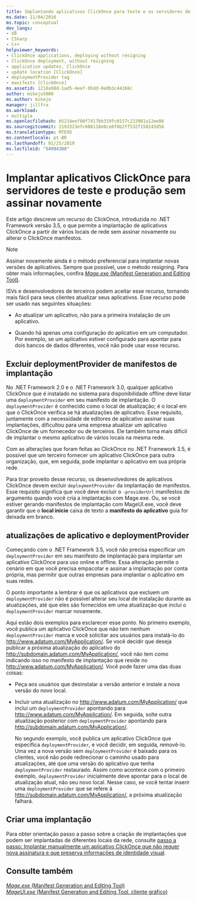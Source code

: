 ```yaml
---
title: Implantando aplicativos ClickOnce para teste e os servidores de produção sem assinar novamente | Microsoft Docs
ms.date: 11/04/2016
ms.topic: conceptual
dev_langs:
- VB
- CSharp
- C++
helpviewer_keywords:
- ClickOnce applications, deploying without resigning
- ClickOnce deployment, without resigning
- application updates, ClickOnce
- update location [ClickOnce]
- deploymentProvider tag
- manifests [ClickOnce]
ms.assetid: 1218a98d-1ad5-4eef-95dd-0e0b3c44168c
author: mikejo5000
ms.author: mikejo
manager: jillfra
ms.workload:
- multiple
ms.openlocfilehash: b5214eef80f7417bb319fc0157c233901a12ee86
ms.sourcegitcommit: 2193323efc608118e0ce6f6b2ff532f158245d56
ms.translationtype: MTE95
ms.contentlocale: pt-BR
ms.lasthandoff: 01/25/2019
ms.locfileid: "54994388"
---
```

# <a name="deploy-clickonce-applications-for-testing-and-production-servers-without-resigning"></a>Implantar aplicativos ClickOnce para servidores de teste e produção sem assinar novamente
Este artigo descreve um recurso do ClickOnce, introduzida no .NET Framework versão 3.5, o que permite a implantação de aplicativos ClickOnce a partir de vários locais de rede sem assinar novamente ou alterar o ClickOnce manifestos.  
  
> [!NOTE]
>  Assinar novamente ainda é o método preferencial para implantar novas versões de aplicativos. Sempre que possível, use o método resigning. Para obter mais informações, confira [*Mage.exe* (Manifest Generation and Editing Tool)](/dotnet/framework/tools/mage-exe-manifest-generation-and-editing-tool).  
  
 ISVs e desenvolvedores de terceiros podem aceitar esse recurso, tornando mais fácil para seus clientes atualizar seus aplicativos. Esse recurso pode ser usado nas seguintes situações:  
  
-   Ao atualizar um aplicativo, não para a primeira instalação de um aplicativo.  
  
-   Quando há apenas uma configuração do aplicativo em um computador. Por exemplo, se um aplicativo estiver configurado para apontar para dois bancos de dados diferentes, você não pode usar esse recurso.  
  
## <a name="exclude-deploymentprovider-from-deployment-manifests"></a>Excluir deploymentProvider de manifestos de implantação  
 No .NET Framework 2.0 e o .NET Framework 3.0, qualquer aplicativo ClickOnce que é instalado no sistema para disponibilidade offline deve listar uma `deploymentProvider` em seu manifesto de implantação. O `deploymentProvider` é conhecido como o local de atualização; é o local em que o ClickOnce verifica se há atualizações de aplicativo. Esse requisito, juntamente com a necessidade de editores de aplicativo assinar suas implantações, dificultou para uma empresa atualizar um aplicativo ClickOnce de um fornecedor ou de terceiros. Ele também torna mais difícil de implantar o mesmo aplicativo de vários locais na mesma rede.  
  
 Com as alterações que foram feitas ao ClickOnce no .NET Framework 3.5, é possível que um terceiro fornecer um aplicativo ClickOnce para outra organização, que, em seguida, pode implantar o aplicativo em sua própria rede.  
  
 Para tirar proveito desse recurso, os desenvolvedores de aplicativos ClickOnce devem excluir `deploymentProvider` da implantação de manifestos. Esse requisito significa que você deve excluir o `-providerUrl` manifestos de argumento quando você cria a implantação com Mage.exe. Ou, se você estiver gerando manifestos de implantação com MageUI.exe, você deve garantir que o **local inicie** caixa de texto a **manifesto do aplicativo** guia for deixada em branco.  
  
## <a name="deploymentprovider-and-application-updates"></a>atualizações de aplicativo e deploymentProvider  
 Começando com o .NET Framework 3.5, você não precisa especificar um `deploymentProvider` em seu manifesto de implantação para implantar um aplicativo ClickOnce para uso online e offline. Essa alteração permite o cenário em que você precisa empacotar e assinar a implantação por conta própria, mas permitir que outras empresas para implantar o aplicativo em suas redes.  
  
 O ponto importante a lembrar é que os aplicativos que excluem um `deploymentProvider` não é possível alterar seu local de instalação durante as atualizações, até que eles são fornecidos em uma atualização que inclui o `deploymentProvider` marcar novamente.  
  
 Aqui estão dois exemplos para esclarecer esse ponto. No primeiro exemplo, você publica um aplicativo ClickOnce que não tem nenhum `deploymentProvider` marca e você solicitar aos usuários para instalá-lo do http://www.adatum.com/MyApplication/. Se você decidir que deseja publicar a próxima atualização do aplicativo do http://subdomain.adatum.com/MyApplication/, você não tem como indicando isso no manifesto de implantação que reside no http://www.adatum.com/MyApplication/. Você pode fazer uma das duas coisas:  
  
- Peça aos usuários que desinstalar a versão anterior e instale a nova versão do novo local.  
  
- Incluir uma atualização no http://www.adatum.com/MyApplication/ que inclui um `deploymentProvider` apontando para http://www.adatum.com/MyApplication/. Em seguida, solte outra atualização posterior com `deploymentProvider` apontando para http://subdomain.adatum.com/MyApplication/.  
  
  No segundo exemplo, você publica um aplicativo ClickOnce que especifica `deploymentProvider`, e você decidir, em seguida, removê-lo. Uma vez a nova versão sem `deploymentProvider` é baixado para os clientes, você não pode redirecionar o caminho usado para atualizações, até que uma versão do aplicativo que tenha `deploymentProvider` restaurado. Assim como acontece com o primeiro exemplo, `deploymentProvider` inicialmente deve apontar para o local de atualização atual, não seu novo local. Nesse caso, se você tentar inserir uma `deploymentProvider` que se refere à http://subdomain.adatum.com/MyApplication/, a próxima atualização falhará.  
  
## <a name="create-a-deployment"></a>Criar uma implantação  
 Para obter orientação passo a passo sobre a criação de implantações que podem ser implantadas de diferentes locais da rede, consulte [passo a passo: Implantar manualmente um aplicativo ClickOnce que não requer nova assinatura e que preserva informações de identidade visual](../deployment/walkthrough-manually-deploying-a-clickonce-app-no-re-signing-required.md).  
  
## <a name="see-also"></a>Consulte também  
 [*Mage.exe* (Manifest Generation and Editing Tool)](/dotnet/framework/tools/mage-exe-manifest-generation-and-editing-tool)   
 [*MageUI.exe* (Manifest Generation and Editing Tool, cliente gráfico)](/dotnet/framework/tools/mageui-exe-manifest-generation-and-editing-tool-graphical-client)
